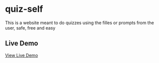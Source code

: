 # quiz-self

This is a website meant to do quizzes using the filles or prompts from the user, safe, free and easy

## Live Demo

[View Live Demo](quizself.vercel.app)
